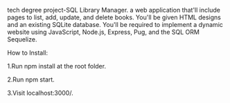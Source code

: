 tech degree project-SQL Library Manager.
a web application that'll include pages to list, add, update, and delete books. 
You'll be given HTML designs and an existing SQLite database. 
You'll be required to implement a dynamic website using JavaScript, Node.js, Express, Pug, and the SQL ORM Sequelize.


How to Install:



1.Run npm install at the root folder.

2.Run npm start.

3.Visit localhost:3000/.
